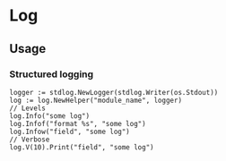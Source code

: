 # Log

## Usage

### Structured logging

```
logger := stdlog.NewLogger(stdlog.Writer(os.Stdout))
log := log.NewHelper("module_name", logger)
// Levels
log.Info("some log")
log.Infof("format %s", "some log")
log.Infow("field", "some log")
// Verbose
log.V(10).Print("field", "some log")
```

